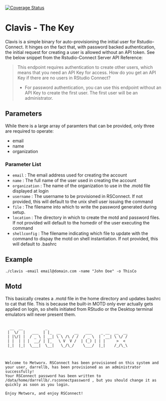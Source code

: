 [![Coverage Status](https://coveralls.io/repos/github/metrumresearchgroup/clavis/badge.svg?branch=master)](https://coveralls.io/github/metrumresearchgroup/clavis?branch=master)

# Clavis - The Key

Clavis is a simple binary for auto-provisioning the initial user for Rstudio-Connect. It hinges on the fact that, with password backed authentication, the initial request for creating a user is allowed without an API token. See the below snippet from the Rstudio-Connect Server API Reference:

>This endpoint requires authentication to create other users, which means that you need an API Key for access. How do you get an API Key if there are no users in RStudio Connect?
> * For password authentication, you can use this endpoint without an API Key to create the first user. The first user will be an administrator.


## Parameters

While there is a large array of paramters that can be provided, only three are required to operate:
 * email
 * name
 * organization

 ### Parameter List

* `email` : The email address used for creating the account
* `name` : The full name of the user used in creating the account
* `organization` : The name of the organization to use in the .motd file displayed at login
* `username` : The username to be provisioned in RSConnect. If not provided, this will default to the unix shell user issuing the command
* `file` : The filename into which to write the password generated during setup. 
* `location` : The directory in which to create the motd and password files. If not provided will default to the homedir of the user executing the command
* `shellconfig` : The filename indicating which file to update with the command to dispay the motd on shell instantiation. If not provided, this will default to .bashrc


## Example

```
./clavis -email email@domain.com -name "John Doe" -o ThisCo
```


## Motd
This basically creates a .motd file in the home directory and updates bashrc to cat that file. This is because the built-in MOTD only ever actually gets applied on login, so shells initiated from RStudio or the Desktop terminal emulators will never present them. 

```

  __  __          _
 |  \/  |   ___  | |_  __      __   ___    _ __  __  __
 | |\/| |  / _ \ | __| \ \ /\ / /  / _ \  | '__| \ \/ /
 | |  | | |  __/ | |_   \ V  V /  | (_) | | |     >  <
 |_|  |_|  \___|  \__|   \_/\_/    \___/  |_|    /_/\_\



Welcome to Metworx. RSConnect has been provisioned on this system and your user, darrellb, has been provisioned as an administrator successfully!
Your RSConnect password has been written to /data/home/darrellb/.rsconnectpassword , but you should change it as quickly as soon as you login.

Enjoy Metworx, and enjoy RSConnect!
```